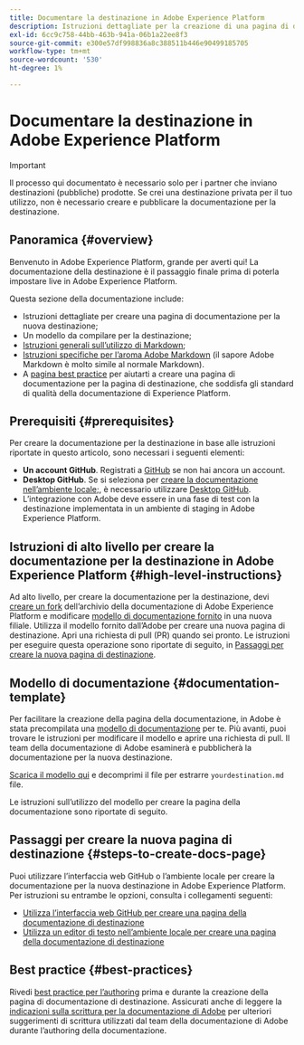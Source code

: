 ```yaml
---
title: Documentare la destinazione in Adobe Experience Platform
description: Istruzioni dettagliate per la creazione di una pagina di documentazione per la destinazione in Adobe Experience Platform
exl-id: 6cc9c758-44bb-463b-941a-06b1a22ee8f3
source-git-commit: e300e57df998836a8c388511b446e90499185705
workflow-type: tm+mt
source-wordcount: '530'
ht-degree: 1%

---
```


# Documentare la destinazione in Adobe Experience Platform

>[!IMPORTANT]
>
>Il processo qui documentato è necessario solo per i partner che inviano destinazioni (pubbliche) prodotte. Se crei una destinazione privata per il tuo utilizzo, non è necessario creare e pubblicare la documentazione per la destinazione.

## Panoramica {#overview}

Benvenuto in Adobe Experience Platform, grande per averti qui!
La documentazione della destinazione è il passaggio finale prima di poterla impostare live in Adobe Experience Platform.

Questa sezione della documentazione include:

* Istruzioni dettagliate per creare una pagina di documentazione per la nuova destinazione;
* Un modello da compilare per la destinazione;
* [Istruzioni generali sull’utilizzo di Markdown](https://experienceleague.adobe.com/docs/contributor/contributor-guide/writing-essentials/markdown.html);
* [Istruzioni specifiche per l’aroma Adobe Markdown](https://experienceleague.adobe.com/docs/contributor/contributor-guide/writing-essentials/markdown.html#custom-markdown-extensions) (il sapore Adobe Markdown è molto simile al normale Markdown).
* A [pagina best practice](./authoring-best-practices.md) per aiutarti a creare una pagina di documentazione per la pagina di destinazione, che soddisfa gli standard di qualità della documentazione di Experience Platform.

## Prerequisiti {#prerequisites}

Per creare la documentazione per la destinazione in base alle istruzioni riportate in questo articolo, sono necessari i seguenti elementi:

* **Un account GitHub**. Registrati a [GitHub](https://github.com/) se non hai ancora un account.
* **Desktop GitHub**. Se si seleziona per [creare la documentazione nell’ambiente locale;](./work-in-local-environment.md), è necessario utilizzare [Desktop GitHub](https://desktop.github.com/).
* L’integrazione con Adobe deve essere in una fase di test con la destinazione implementata in un ambiente di staging in Adobe Experience Platform.

## Istruzioni di alto livello per creare la documentazione per la destinazione in Adobe Experience Platform {#high-level-instructions}

Ad alto livello, per creare la documentazione per la destinazione, devi [creare un fork](https://experienceleague.adobe.com/docs/contributor/contributor-guide/setup/local-repo.html#fork-the-repository) dell’archivio della documentazione di Adobe Experience Platform e modificare [modello di documentazione fornito](./self-service-template.md) in una nuova filiale. Utilizza il modello fornito dall’Adobe per creare una nuova pagina di destinazione. Apri una richiesta di pull (PR) quando sei pronto. Le istruzioni per eseguire questa operazione sono riportate di seguito, in [Passaggi per creare la nuova pagina di destinazione](./documentation-instructions.md#steps-to-create-docs-page).

<!--

* In the table of contents (TOC.md) `/help/rtcdp/TOC.md`, add a link to your new destination page. Place it within the category where your destination resides in the Adobe Experience Platform user interface (for example: mobile, social, advertising). 
* In the overview page for the respective category, add a link to your new destination page. For example, for cloud storage destinations, you would add a link to [this page](https://docs.adobe.com/content/help/en/experience-platform/rtcdp/destinations/destinations-cat/cloud-storage/cloud-storage-destinations.html). 

-->

## Modello di documentazione {#documentation-template}

Per facilitare la creazione della pagina della documentazione, in Adobe è stata precompilata una [modello di documentazione](./self-service-template.md) per te. Più avanti, puoi trovare le istruzioni per modificare il modello e aprire una richiesta di pull. Il team della documentazione di Adobe esaminerà e pubblicherà la documentazione per la nuova destinazione.

[Scarica il modello qui](../assets/docs-framework/yourdestination-template.zip) e decomprimi il file per estrarre `yourdestination.md` file.

Le istruzioni sull’utilizzo del modello per creare la pagina della documentazione sono riportate di seguito.

## Passaggi per creare la nuova pagina di destinazione {#steps-to-create-docs-page}

Puoi utilizzare l’interfaccia web GitHub o l’ambiente locale per creare la documentazione per la nuova destinazione in Adobe Experience Platform. Per istruzioni su entrambe le opzioni, consulta i collegamenti seguenti:

* [Utilizza l’interfaccia web GitHub per creare una pagina della documentazione di destinazione](./use-github-interface-to-create-documentation.md)
* [Utilizza un editor di testo nell’ambiente locale per creare una pagina della documentazione di destinazione](./work-in-local-environment.md)

## Best practice {#best-practices}

Rivedi [best practice per l’authoring](/help/destinations/destination-sdk/docs-framework/authoring-best-practices.md) prima e durante la creazione della pagina di documentazione di destinazione. Assicurati anche di leggere la [indicazioni sulla scrittura per la documentazione di Adobe](https://experienceleague.adobe.com/docs/contributor/contributor-guide/writing-essentials/general-writing-guidance.html) per ulteriori suggerimenti di scrittura utilizzati dal team della documentazione di Adobe durante l’authoring della documentazione.